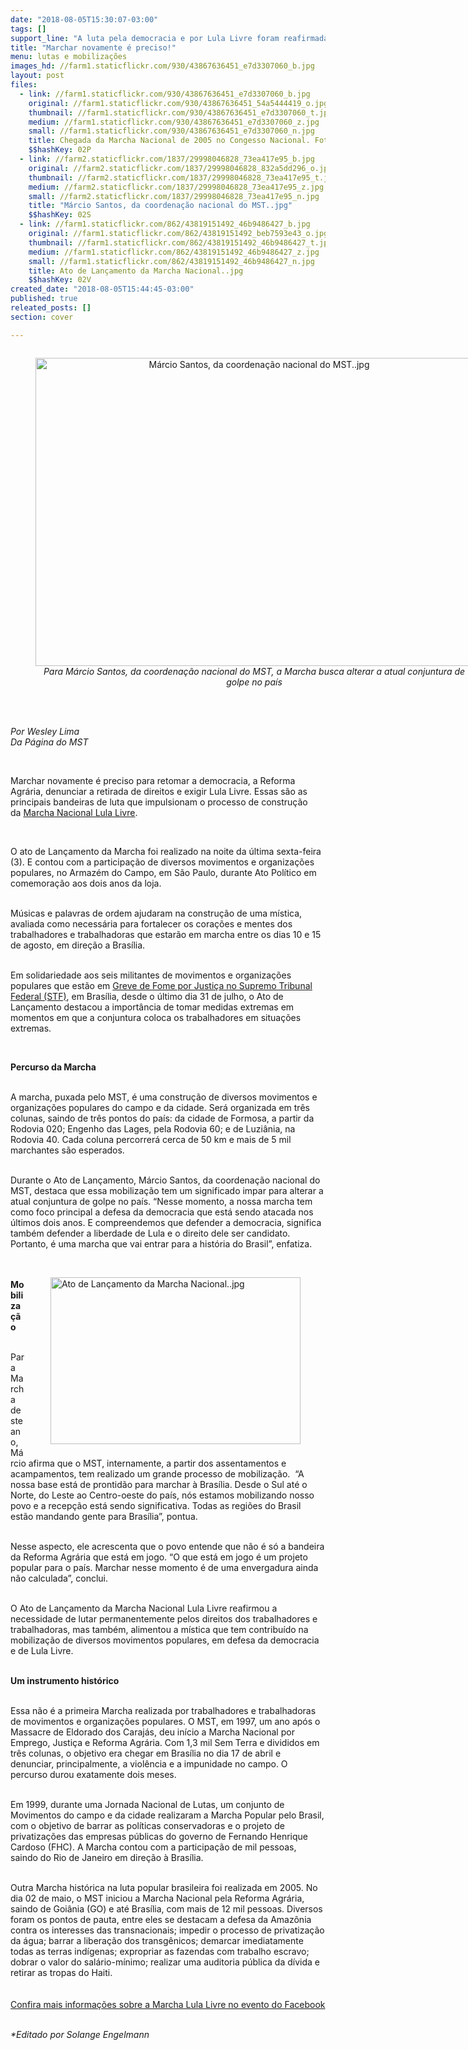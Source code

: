 ```yaml
---
date: "2018-08-05T15:30:07-03:00"
tags: []
support_line: "A luta pela democracia e por Lula Livre foram reafirmadas durante o lançamento da Marcha Nacional, em São Paul"
title: "Marchar novamente é preciso!"
menu: lutas e mobilizações
images_hd: //farm1.staticflickr.com/930/43867636451_e7d3307060_b.jpg
layout: post
files:
  - link: //farm1.staticflickr.com/930/43867636451_e7d3307060_b.jpg
    original: //farm1.staticflickr.com/930/43867636451_54a5444419_o.jpg
    thumbnail: //farm1.staticflickr.com/930/43867636451_e7d3307060_t.jpg
    medium: //farm1.staticflickr.com/930/43867636451_e7d3307060_z.jpg
    small: //farm1.staticflickr.com/930/43867636451_e7d3307060_n.jpg
    title: Chegada da Marcha Nacional de 2005 no Congesso Nacional. Foto_Leonardo Prado (1).JPG
    $$hashKey: 02P
  - link: //farm2.staticflickr.com/1837/29998046828_73ea417e95_b.jpg
    original: //farm2.staticflickr.com/1837/29998046828_832a5dd296_o.jpg
    thumbnail: //farm2.staticflickr.com/1837/29998046828_73ea417e95_t.jpg
    medium: //farm2.staticflickr.com/1837/29998046828_73ea417e95_z.jpg
    small: //farm2.staticflickr.com/1837/29998046828_73ea417e95_n.jpg
    title: "Márcio Santos, da coordenação nacional do MST..jpg"
    $$hashKey: 02S
  - link: //farm1.staticflickr.com/862/43819151492_46b9486427_b.jpg
    original: //farm1.staticflickr.com/862/43819151492_beb7593e43_o.jpg
    thumbnail: //farm1.staticflickr.com/862/43819151492_46b9486427_t.jpg
    medium: //farm1.staticflickr.com/862/43819151492_46b9486427_z.jpg
    small: //farm1.staticflickr.com/862/43819151492_46b9486427_n.jpg
    title: Ato de Lançamento da Marcha Nacional..jpg
    $$hashKey: 02V
created_date: "2018-08-05T15:44:45-03:00"
published: true
releated_posts: []
section: cover

---
```

<div style="text-align:center">
<figure class="image" style="display:inline-block"><img alt="Márcio Santos, da coordenação nacional do MST..jpg" height="493" src="//farm2.staticflickr.com/1837/29998046828_73ea417e95_b.jpg" width="700" />
<figcaption><em>Para M&aacute;rcio Santos, da coordena&ccedil;&atilde;o nacional do MST, a Marcha busca alterar a atual conjuntura de golpe no pa&iacute;s</em></figcaption>
</figure>
</div>

<p><br />
<br />
<em>Por Wesley Lima<br />
Da P&aacute;gina do MST</em></p>

<p>&nbsp;</p>

<p>Marchar novamente &eacute; preciso para retomar a democracia, a Reforma Agr&aacute;ria, denunciar a retirada de direitos e exigir Lula Livre. Essas s&atilde;o as principais bandeiras de luta que impulsionam o processo de constru&ccedil;&atilde;o da&nbsp;<a href="http://www.facebook.com/events/253867308775118">Marcha Nacional Lula Livre</a>.</p>

<p>&nbsp;</p>

<p>O ato de Lan&ccedil;amento da Marcha foi realizado na noite da &uacute;ltima sexta-feira (3). E contou com a participa&ccedil;&atilde;o de diversos movimentos e organiza&ccedil;&otilde;es populares, no Armaz&eacute;m do Campo, em S&atilde;o Paulo, durante Ato Pol&iacute;tico em comemora&ccedil;&atilde;o aos dois anos da loja.</p>

<p><br />
M&uacute;sicas e palavras de ordem ajudaram na constru&ccedil;&atilde;o de uma m&iacute;stica, avaliada como necess&aacute;ria para fortalecer os cora&ccedil;&otilde;es e mentes dos trabalhadores e trabalhadoras que estar&atilde;o em marcha entre os dias 10 e 15 de agosto, em dire&ccedil;&atilde;o a Bras&iacute;lia.</p>

<p><br />
Em solidariedade aos seis militantes de movimentos e organiza&ccedil;&otilde;es populares que est&atilde;o em&nbsp;<a href="http://www.mst.org.br/2018/07/31/movimentos-populares-iniciam-greve-de-fome-no-stf-nesta-terca-feira.html">Greve de Fome por Justi&ccedil;a no Supremo Tribunal Federal (STF)</a>, em Bras&iacute;lia, desde o &uacute;ltimo dia 31 de julho, o Ato de Lan&ccedil;amento destacou a import&acirc;ncia de tomar medidas extremas em momentos em que a conjuntura coloca os trabalhadores em situa&ccedil;&otilde;es extremas.</p>

<p>&nbsp;</p>

<p><strong>Percurso da Marcha</strong></p>

<p><br />
A marcha, puxada pelo MST, &eacute; uma constru&ccedil;&atilde;o de diversos movimentos e organiza&ccedil;&otilde;es populares do campo e da cidade. Ser&aacute; organizada em tr&ecirc;s colunas, saindo de tr&ecirc;s pontos do pa&iacute;s: da cidade de Formosa, a partir da Rodovia 020; Engenho das Lages, pela Rodovia 60; e de Luzi&acirc;nia, na Rodovia 40. Cada coluna percorrer&aacute; cerca de 50 km e mais de 5 mil marchantes s&atilde;o esperados.</p>

<p><br />
Durante o Ato de Lan&ccedil;amento, M&aacute;rcio Santos, da coordena&ccedil;&atilde;o nacional do MST, destaca que essa mobiliza&ccedil;&atilde;o tem um significado impar para alterar a atual conjuntura de golpe no pa&iacute;s. &ldquo;Nesse momento, a nossa marcha tem como foco principal a defesa da democracia que est&aacute; sendo atacada nos &uacute;ltimos dois anos. E compreendemos que defender a democracia, significa tamb&eacute;m defender a liberdade de Lula e o direito dele ser candidato. Portanto, &eacute; uma marcha que vai entrar para a hist&oacute;ria do Brasil&rdquo;, enfatiza.<br />
&nbsp;</p>

<figure class="image" style="float:right"><img alt="Ato de Lançamento da Marcha Nacional..jpg" height="267" src="//farm1.staticflickr.com/862/43819151492_46b9486427_b.jpg" width="400" />
<figcaption></figcaption>
</figure>

<p><br />
<strong>Mobiliza&ccedil;&atilde;o</strong></p>

<p><br />
Para Marcha deste ano, M&aacute;rcio afirma que o MST, internamente, a partir dos assentamentos e acampamentos, tem realizado um grande processo de mobiliza&ccedil;&atilde;o. &nbsp;&ldquo;A nossa base est&aacute; de prontid&atilde;o para marchar &agrave; Bras&iacute;lia. Desde o Sul at&eacute; o Norte, do Leste ao Centro-oeste do pa&iacute;s, n&oacute;s estamos mobilizando nosso povo e a recep&ccedil;&atilde;o est&aacute; sendo significativa. Todas as regi&otilde;es do Brasil est&atilde;o mandando gente para Bras&iacute;lia&rdquo;, pontua.</p>

<p><br />
Nesse aspecto, ele acrescenta que o povo entende que n&atilde;o &eacute; s&oacute; a bandeira da Reforma Agr&aacute;ria que est&aacute; em jogo. &ldquo;O que est&aacute; em jogo &eacute; um projeto popular para o pa&iacute;s. Marchar nesse momento &eacute; de uma envergadura ainda n&atilde;o calculada&rdquo;, conclui.</p>

<p><br />
O Ato de Lan&ccedil;amento da Marcha Nacional Lula Livre reafirmou a necessidade de lutar permanentemente pelos direitos dos trabalhadores e trabalhadoras, mas tamb&eacute;m, alimentou a m&iacute;stica que tem contribu&iacute;do na mobiliza&ccedil;&atilde;o de diversos movimentos populares, em defesa da democracia e de Lula Livre.<br />
&nbsp;</p>

<p><strong>Um instrumento hist&oacute;rico</strong></p>

<p><br />
Essa n&atilde;o &eacute; a primeira Marcha realizada por trabalhadores e trabalhadoras de movimentos e organiza&ccedil;&otilde;es populares. O MST, em 1997, um ano ap&oacute;s o Massacre de Eldorado dos Caraj&aacute;s, deu in&iacute;cio a Marcha Nacional por Emprego, Justi&ccedil;a e Reforma Agr&aacute;ria. Com 1,3 mil Sem Terra e divididos em tr&ecirc;s colunas, o objetivo era chegar em Bras&iacute;lia no dia 17 de abril e denunciar, principalmente, a viol&ecirc;ncia e a impunidade no campo. O percurso durou exatamente dois meses.</p>

<p><br />
Em 1999, durante uma Jornada Nacional de Lutas, um conjunto de Movimentos do campo e da cidade realizaram a Marcha Popular pelo Brasil, com o objetivo de barrar as pol&iacute;ticas conservadoras e o projeto de privatiza&ccedil;&otilde;es das empresas p&uacute;blicas do governo de Fernando Henrique Cardoso (FHC). A Marcha contou com a participa&ccedil;&atilde;o de mil pessoas, saindo do Rio de Janeiro em dire&ccedil;&atilde;o &agrave; Bras&iacute;lia.</p>

<p><br />
Outra Marcha hist&oacute;rica na luta popular brasileira foi realizada em 2005. No dia 02 de maio, o MST iniciou a Marcha Nacional pela Reforma Agr&aacute;ria, saindo de Goi&acirc;nia (GO) e at&eacute; Bras&iacute;lia, com mais de 12 mil pessoas. Diversos foram os pontos de pauta, entre eles se destacam a defesa da Amaz&ocirc;nia contra os interesses das transnacionais; impedir o processo de privatiza&ccedil;&atilde;o da &aacute;gua; barrar a libera&ccedil;&atilde;o dos transg&ecirc;nicos; demarcar imediatamente todas as terras ind&iacute;genas; expropriar as fazendas com trabalho escravo; dobrar o valor do sal&aacute;rio-m&iacute;nimo; realizar uma auditoria p&uacute;blica da d&iacute;vida e retirar as tropas do Haiti.<br />
<br />
<br />
<a href="http://www.facebook.com/events/253867308775118">Confira mais informa&ccedil;&otilde;es sobre a Marcha Lula Livre no evento do Facebook</a></p>

<p><br />
<em>*Editado por Solange Engelmann</em></p>
